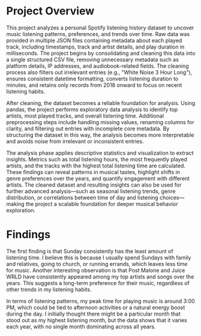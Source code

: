 <h1>Project Overview</h1>
This project analyzes a personal Spotify listening history dataset to uncover music listening patterns, preferences, and trends over time. Raw data was provided in multiple JSON files containing metadata about each played track, including timestamps, track and artist details, and play duration in milliseconds. The project begins by consolidating and cleaning this data into a single structured CSV file, removing unnecessary metadata such as platform details, IP addresses, and audiobook-related fields. The cleaning process also filters out irrelevant entries (e.g., "White Noise 3 Hour Long"), ensures consistent datetime formatting, converts listening duration to minutes, and retains only records from 2018 onward to focus on recent listening habits.

After cleaning, the dataset becomes a reliable foundation for analysis. Using pandas, the project performs exploratory data analysis to identify top artists, most played tracks, and overall listening time. Additional preprocessing steps include handling missing values, renaming columns for clarity, and filtering out entries with incomplete core metadata. By structuring the dataset in this way, the analysis becomes more interpretable and avoids noise from irrelevant or inconsistent entries.

The analysis phase applies descriptive statistics and visualization to extract insights. Metrics such as total listening hours, the most frequently played artists, and the tracks with the highest total listening time are calculated. These findings can reveal patterns in musical tastes, highlight shifts in genre preferences over the years, and quantify engagement with different artists. The cleaned dataset and resulting insights can also be used for further advanced analysis—such as seasonal listening trends, genre distribution, or correlations between time of day and listening choices—making the project a scalable foundation for deeper musical behavior exploration.

<h1>Findings</h1>
The first finding is that Sunday consistently has the least amount of listening time. I believe this is because I usually spend Sundays with family and relatives, going to church, or running errands, which leaves less time for music.
Another interesting observation is that Post Malone and Juice WRLD have consistently appeared among my top artists and songs over the years. This suggests a long-term preference for their music, regardless of other trends in my listening habits.


In terms of listening patterns, my peak time for playing music is around 3:00 PM, which could be tied to afternoon activities or a natural energy boost during the day. I initially thought there might be a particular month that stood out as my highest listening month, but the data shows that it varies each year, with no single month dominating across all years.

